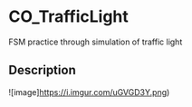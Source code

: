 # CO_TrafficLight
FSM practice through simulation of traffic light 
## Description
![image]https://i.imgur.com/uGVGD3Y.png)
